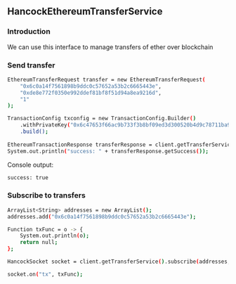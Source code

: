 ## HancockEthereumTransferService

### Introduction

We can use this interface to manage transfers of ether over blockchain

### Send transfer

```bash
EthereumTransferRequest transfer = new EthereumTransferRequest(
    "0x6c0a14f7561898b9ddc0c57652a53b2c6665443e", 
    "0xde8e772f0350e992ddef81bf8f51d94a8ea9216d", 
    "1"
);

TransactionConfig txconfig = new TransactionConfig.Builder()
    .withPrivateKey("0x6c47653f66ac9b733f3b8bf09ed3d300520b4d9c78711ba90162744f5906b1f8")
    .build();
    
EthereumTransactionResponse transferResponse = client.getTransferService().send(transfer, txconfig);
System.out.println("success: " + transferResponse.getSuccess());
```

Console output:
```bash
success: true
```

### Subscribe to transfers

```bash
ArrayList<String> addresses = new ArrayList();
addresses.add("0x6c0a14f7561898b9ddc0c57652a53b2c6665443e");

Function txFunc = o -> {
    System.out.println(o);
    return null;
};

HancockSocket socket = client.getTransferService().subscribe(addresses, "");

socket.on("tx", txFunc);
```
